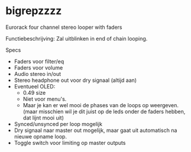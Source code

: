# bigrepzzzz
Eurorack four channel stereo looper with faders

Functiebeschrijving:
Zal uitblinken in end of chain looping.

Specs
* Faders voor filter/eq
* Faders voor volume
* Audio stereo in/out
* Stereo headphone out voor dry signaal (altijd aan)
* Eventueel OLED:
    * 0.49 size
    * Niet voor menu's.
    * Maar je kan er wel mooi de phases van de loops op weergeven. (maar misschien wil je dit juist op de leds onder de faders hebben, dat lijnt mooi uit)
* Synced/unsynced per loop mogelijk
* Dry signaal naar master out mogelijk, maar gaat uit automatisch na nieuwe opname loop.
* Toggle switch voor limiting op master outputs

